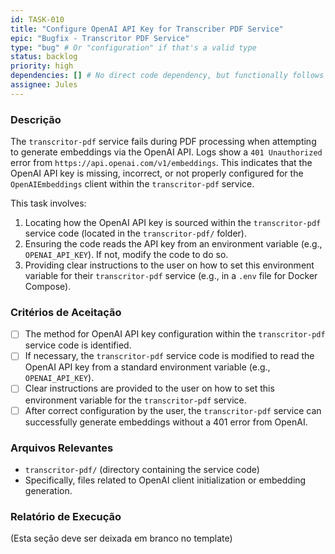 ```yaml
---
id: TASK-010
title: "Configure OpenAI API Key for Transcriber PDF Service"
epic: "Bugfix - Transcritor PDF Service"
type: "bug" # Or "configuration" if that's a valid type
status: backlog
priority: high
dependencies: [] # No direct code dependency, but functionally follows TASK-009
assignee: Jules
---
```


### Descrição

The `transcritor-pdf` service fails during PDF processing when attempting to generate embeddings via the OpenAI API. Logs show a `401 Unauthorized` error from `https://api.openai.com/v1/embeddings`. This indicates that the OpenAI API key is missing, incorrect, or not properly configured for the `OpenAIEmbeddings` client within the `transcritor-pdf` service.

This task involves:
1.  Locating how the OpenAI API key is sourced within the `transcritor-pdf` service code (located in the `transcritor-pdf/` folder).
2.  Ensuring the code reads the API key from an environment variable (e.g., `OPENAI_API_KEY`). If not, modify the code to do so.
3.  Providing clear instructions to the user on how to set this environment variable for their `transcritor-pdf` service (e.g., in a `.env` file for Docker Compose).

### Critérios de Aceitação

- [ ] The method for OpenAI API key configuration within the `transcritor-pdf` service code is identified.
- [ ] If necessary, the `transcritor-pdf` service code is modified to read the OpenAI API key from a standard environment variable (e.g., `OPENAI_API_KEY`).
- [ ] Clear instructions are provided to the user on how to set this environment variable for the `transcritor-pdf` service.
- [ ] After correct configuration by the user, the `transcritor-pdf` service can successfully generate embeddings without a 401 error from OpenAI.

### Arquivos Relevantes

* `transcritor-pdf/` (directory containing the service code)
* Specifically, files related to OpenAI client initialization or embedding generation.

### Relatório de Execução

(Esta seção deve ser deixada em branco no template)
